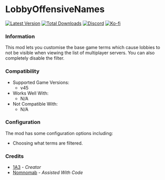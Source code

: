 # LobbyOffensiveNames

[![Latest Version](https://img.shields.io/thunderstore/v/Dev1A3/LobbyOffensiveNames?style=for-the-badge&logo=thunderstore&logoColor=white)](https://thunderstore.io/c/lethal-company/p/Dev1A3/LobbyOffensiveNames)
[![Total Downloads](https://img.shields.io/thunderstore/dt/Dev1A3/LobbyOffensiveNames?style=for-the-badge&logo=thunderstore&logoColor=white)](https://thunderstore.io/c/lethal-company/p/Dev1A3/LobbyOffensiveNames)
[![Discord](https://img.shields.io/discord/646323142737788928?style=for-the-badge&logo=discord&logoColor=white&label=Discord)](https://discord.gg/DZD2apDnMM)
[![Ko-fi](https://img.shields.io/badge/Donate-F16061.svg?style=for-the-badge&logo=ko-fi&logoColor=white&label=Ko-fi)](https://ko-fi.com/K3K8SOM8U)

### Information

This mod lets you customise the base game terms which cause lobbies to not be visible when viewing the list of multiplayer servers. You can also completely disable the filter.

### Compatibility

- Supported Game Versions:
  - v45
- Works Well With:
  - N/A
- Not Compatible With:
  - N/A

### Configuration

The mod has some configuration options including:

- Choosing what terms are filtered.

### Credits

- [1A3](https://github.com/1A3Dev) - _Creator_
- [Nomnomab](https://github.com/nomnomab) - _Assisted With Code_
